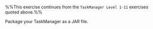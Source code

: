 <panel header="{{ icon_Q }} TaskManager Level 12 - **Package as a JAR file**">
<div id="body">

<panel type="seamless" src="../../project/taskManager/q-taskManagerLevel1.md#main" header="{{ icon_prereq }} TM-L1" minimized />
<panel type="seamless" src="../../project/taskManager/q-taskManagerLevel2.md#main" header="{{ icon_prereq }} TM-L2" minimized />
<panel type="seamless" src="../../project/taskManager/q-taskManagerLevel3.md#main" header="{{ icon_prereq }} TM-L3" minimized />
<panel type="seamless" src="../../project/taskManager/q-taskManagerLevel4.md#main" header="{{ icon_prereq }} TM-L4" minimized />
<panel type="seamless" src="../../project/taskManager/q-taskManagerLevel5.md#main" header="{{ icon_prereq }} TM-L5" minimized />
<panel type="seamless" src="../../project/taskManager/q-taskManagerLevel6.md#main" header="{{ icon_prereq }} TM-L6" minimized />
<panel type="seamless" src="../../project/taskManager/q-taskManagerLevel7.md#main" header="{{ icon_prereq }} TM-L7" minimized />
<panel type="seamless" src="../../project/taskManager/q-taskManagerLevel8.md#main" header="{{ icon_prereq }} TM-L8" minimized />
<panel type="seamless" src="../../project/taskManager/q-taskManagerLevel9.md#main" header="{{ icon_prereq }} TM-L9" minimized />
<panel type="seamless" src="../../project/taskManager/q-taskManagerLevel10.md#main" header="{{ icon_prereq }} TM-L10" minimized />
<panel type="seamless" src="../../project/taskManager/q-taskManagerLevel11.md#main" header="{{ icon_prereq }} TM-L11" minimized />

%%This exercise continues from the `TaskManager Level 1-11` exercises quoted above.%%

<div id="main">

Package your TaskManager as a JAR file.

</div>

</div>
</panel>
